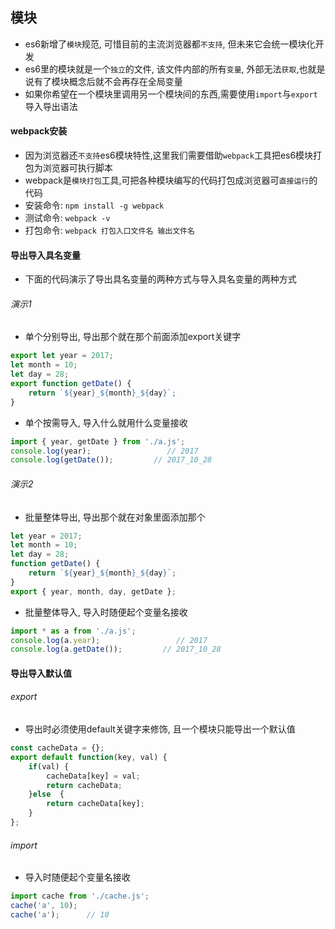## 模块
- es6新增了`模块`规范, 可惜目前的主流浏览器都`不支持`, 但未来它会统一模块化开发
- es6里的模块就是一个`独立`的文件, 该文件内部的所有`变量`, 外部无法`获取`,也就是说有了模块概念后就不会再存在全局变量
- 如果你希望在一个模块里调用另一个模块间的东西,需要使用`import`与`export`导入导出语法

#### webpack安装
- 因为浏览器还`不支持`es6模块特性,这里我们需要借助`webpack`工具把es6模块打包为浏览器可执行脚本
- webpack是`模块打包`工具,可把各种模块编写的代码打包成浏览器可`直接运行`的代码
- 安装命令: `npm install -g webpack`
- 测试命令: `webpack -v`
- 打包命令: `webpack 打包入口文件名 输出文件名`

#### 导出导入具名变量
- 下面的代码演示了导出具名变量的两种方式与导入具名变量的两种方式

###### 演示1

- 单个分别导出, 导出那个就在那个前面添加export关键字

```javascript
export let year = 2017;
let month = 10;
let day = 28;
export function getDate() {
	return `${year}_${month}_${day}`;
}
```

- 单个按需导入, 导入什么就用什么变量接收

```javascript
import { year, getDate } from './a.js';
console.log(year);                 // 2017
console.log(getDate());         // 2017_10_28
```

###### 演示2

- 批量整体导出, 导出那个就在对象里面添加那个

```javascript
let year = 2017;
let month = 10;
let day = 28;
function getDate() {
	return `${year}_${month}_${day}`;
}
export { year, month, day, getDate };
```

- 批量整体导入, 导入时随便起个变量名接收

```javascript
import * as a from './a.js';
console.log(a.year);                 // 2017
console.log(a.getDate());         // 2017_10_28
```

#### 导出导入默认值

###### export

- 导出时必须使用default关键字来修饰, 且一个模块只能导出一个默认值

```javascript
const cacheData = {};
export default function(key, val) {
	if(val) {
		cacheData[key] = val;
		return cacheData;
	}else  {
		return cacheData[key];
	}
};
```

###### import

- 导入时随便起个变量名接收

```javascript
import cache from './cache.js';
cache('a', 10);
cache('a');      // 10
```
